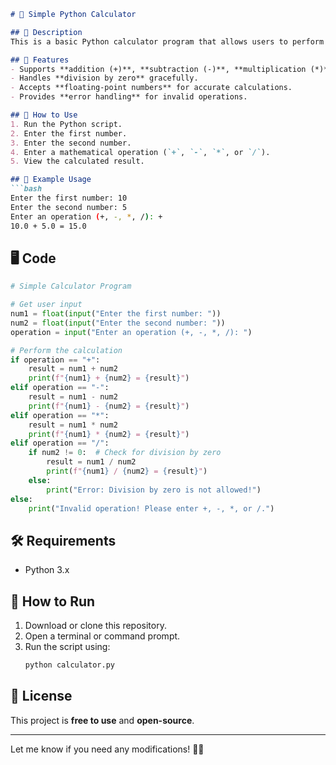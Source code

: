 ```markdown
# 🧮 Simple Python Calculator

## 📌 Description
This is a basic Python calculator program that allows users to perform simple arithmetic operations (addition, subtraction, multiplication, and division). The user inputs two numbers and an operator, and the program calculates and displays the result.

## 🚀 Features
- Supports **addition (+)**, **subtraction (-)**, **multiplication (*)**, and **division (/)**.
- Handles **division by zero** gracefully.
- Accepts **floating-point numbers** for accurate calculations.
- Provides **error handling** for invalid operations.

## 📜 How to Use
1. Run the Python script.
2. Enter the first number.
3. Enter the second number.
4. Enter a mathematical operation (`+`, `-`, `*`, or `/`).
5. View the calculated result.

## 🔧 Example Usage
```bash
Enter the first number: 10
Enter the second number: 5
Enter an operation (+, -, *, /): +
10.0 + 5.0 = 15.0
```

## 🖥️ Code
```python
# Simple Calculator Program

# Get user input
num1 = float(input("Enter the first number: "))
num2 = float(input("Enter the second number: "))
operation = input("Enter an operation (+, -, *, /): ")

# Perform the calculation
if operation == "+":
    result = num1 + num2
    print(f"{num1} + {num2} = {result}")
elif operation == "-":
    result = num1 - num2
    print(f"{num1} - {num2} = {result}")
elif operation == "*":
    result = num1 * num2
    print(f"{num1} * {num2} = {result}")
elif operation == "/":
    if num2 != 0:  # Check for division by zero
        result = num1 / num2
        print(f"{num1} / {num2} = {result}")
    else:
        print("Error: Division by zero is not allowed!")
else:
    print("Invalid operation! Please enter +, -, *, or /.")
```

## 🛠 Requirements
- Python 3.x

## 🏁 How to Run
1. Download or clone this repository.
2. Open a terminal or command prompt.
3. Run the script using:
   ```bash
   python calculator.py
   ```

## 📜 License
This project is **free to use** and **open-source**.

---

Let me know if you need any modifications! 🚀📖
